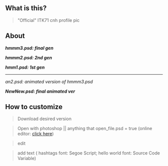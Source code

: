 
## What is this?

> "Official" ITK71 cnh profile pic


## About


__*hmmm3.psd: final gen*__

__*hmmm2.psd: 2nd gen*__

__*hmm1.psd: 1st gen*__


_________________________________

_an2.psd: animated version of hmmm3.psd_

__*NewNew.psd: final animated ver*__


## How to customize

> Download desired version

> Open with photoshop || anything that open_file.psd = true  (online editor: [click here](https://studio.psdetch.com/))

> edit

> add text ( hashtags font: Segoe Script; hello world font: Source Code Variable) 
